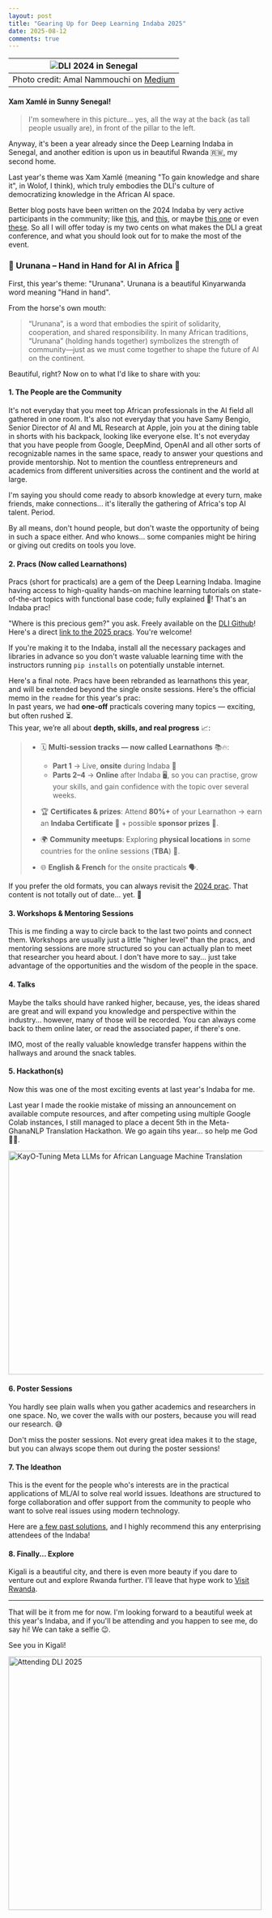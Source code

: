 ```yaml
---
layout: post
title: "Gearing Up for Deep Learning Indaba 2025"
date: 2025-08-12
comments: true
---
```


| ![DLI 2024 in Senegal](https://github.com/user-attachments/assets/f6729efd-e2ea-4c8f-9fde-f7df01fe6a20) | 
|:--:| 
| Photo credit: Amal Nammouchi on [Medium](https://medium.com/@amal.nammouchi12/the-hums-after-the-applause-reflecting-on-the-deep-learning-indaba-2024-66b0d3fbcf1a) |

#### Xam Xamlé in Sunny Senegal!
> I'm somewhere in this picture... yes, all the way at the back (as tall people usually are), in front of the pillar to the left.

Anyway, it's been a year already since the Deep Learning Indaba in Senegal, and another edition is upon us in beautiful Rwanda 🇷🇼, my second home.

Last year's theme was Xam Xamlé (meaning "To gain knowledge and share it", in Wolof, I think), which truly embodies the DLI's culture of democratizing knowledge in the African AI space.

Better blog posts have been written on the 2024 Indaba by very active participants in the community; like [this](https://deeplearningindaba.com/blog/2025/04/xam-xamle-our-latest-indaba-impact-report/), and [this](https://medium.com/@amal.nammouchi12/the-hums-after-the-applause-reflecting-on-the-deep-learning-indaba-2024-66b0d3fbcf1a), or maybe [this one](https://medium.com/@amal.nammouchi12/africlimate-ai-participation-at-the-deep-learning-indaba-2024-from-a-spark-to-a-community-469c5ae7b166?source=user_profile_page---------4-------------15305e64a0ec----------------------) or even [these](https://deeplearningindaba.com/blog/2024/08/). So all I will offer today is my two cents on what makes the DLI a great conference, and what you should look out for to make the most of the event.

### 🤝 Urunana – Hand in Hand for AI in Africa 🤝
First, this year's theme: "Urunana".  Urunana is a beautiful Kinyarwanda word meaning "Hand in hand".

From the horse's own mouth:  
>“Urunana”, is a word that embodies the spirit of solidarity, cooperation, and shared responsibility. In many African traditions, “Urunana” (holding hands together) symbolizes the strength of community—just as we must come together to shape the future of AI on the continent.

Beautiful, right? Now on to what I'd like to share with you:

#### 1. The People are the Community
It's not everyday that you meet top African professionals in the AI field all gathered in one room. It's also not everyday that you have Samy Bengio, Senior Director of AI and ML Research at Apple, join you at the dining table in shorts with his backpack, looking like everyone else. It's not everyday that you have people from Google, DeepMind, OpenAI and all other sorts of recognizable names in the same space, ready to answer your questions and provide mentorship. Not to mention the countless entrepreneurs and academics from different universities across the continent and the world at large.

I'm saying you should come ready to absorb knowledge at every turn, make friends, make connections... it's literally the gathering of Africa's top AI talent. Period.

By all means, don't hound people, but don't waste the opportunity of being in such a space either. And who knows... some companies might be hiring or giving out credits on tools you love.

#### 2. Pracs (Now called Learnathons)
Pracs (short for practicals) are a gem of the Deep Learning Indaba. Imagine having access to high-quality hands-on machine learning tutorials on state-of-the-art topics with functional base code; fully explained 🤯! That's an Indaba prac!

"Where is this precious gem?" you ask. Freely available on the [DLI Github](https://github.com/deep-learning-indaba)! Here's a direct [link to the 2025 pracs](https://github.com/deep-learning-indaba/indaba-pracs-2025). You're welcome!

If you're making it to the Indaba, install all the necessary packages and libraries in advance so you don't waste valuable learning time with the instructors running `pip installs` on potentially unstable internet.

Here's a final note. Pracs have been rebranded as learnathons this year, and will be extended beyond the single onsite sessions. Here's the official memo in the `readme` for this year's prac:  
In past years, we had **one-off** practicals covering many topics — exciting, but often rushed ⏳.  
This year, we’re all about **depth, skills, and real progress** 📈:

> - 🗓 **Multi-session tracks — now called Learnathons** 📚🔥:  
>   - **Part 1** → Live, **onsite** during Indaba 🎤  
>   - **Parts 2–4** → **Online** after Indaba 🖥, so you can practise, grow your skills, and gain confidence with the topic over several weeks.
> 
> - 🏆 **Certificates & prizes**: Attend **80%+** of your Learnathon → earn an **Indaba Certificate** 📜 + possible **sponsor prizes** 🎁.  
> 
> - 🌍 **Community meetups**: Exploring **physical locations** in some countries for the online sessions (**TBA**) 📍.  
> 
> - 🌐 **English & French** for the onsite practicals 🗣.

If you prefer the old formats, you can always revisit the [2024 prac](https://github.com/deep-learning-indaba/indaba-pracs-2024). That content is not totally out of date... yet. 🤭

#### 3. Workshops & Mentoring Sessions
This is me finding a way to circle back to the last two points and connect them. Workshops are usually just a little "higher level" than the pracs, and mentoring sessions are more structured so you can actually plan to meet that researcher you heard about. I don't have more to say... just take advantage of the opportunities and the wisdom of the people in the space.

#### 4. Talks
Maybe the talks should have ranked higher, because, yes, the ideas shared are great and will expand you knowledge and perspective within the industry... however, many of those will be recorded. You can always come back to them online later, or read the associated paper, if there's one.

IMO, most of the really valuable knowledge transfer happens within the hallways and around the snack tables.

#### 5. Hackathon(s)
Now this was one of the most exciting events at last year's Indaba for me.

Last year I made the rookie mistake of missing an announcement on available compute resources, and after competing using multiple Google Colab instances, I still managed to place a decent 5th in the Meta-GhanaNLP Translation Hackathon. We go again tihs year... so help me God 🙏🏾.

<img width="662" height="441" alt="KayO-Tuning Meta LLMs for African Language Machine Translation" src="https://github.com/user-attachments/assets/7ba9511e-e915-489d-8d1c-4b1957fb8976" />


#### 6. Poster Sessions
You hardly see plain walls when you gather academics and researchers in one space. No, we cover the walls with our posters, because you will read our research. 😅

Don't miss the poster sessions. Not every great idea makes it to the stage, but you can always scope them out during the poster sessions!

#### 7. The Ideathon
This is the event for the people who's interests are in the practical applications of ML/AI to solve real world issues. Ideathons are structured to forge collaboration and offer support from the community to people who want to solve real issues using modern technology.

Here are [a few past solutions](https://www.youtube.com/playlist?list=PLICxY_yQeGYnf5tLXXqcfJ5AqTaVg3bX7), and I highly recommend this any enterprising attendees of the Indaba!

#### 8. Finally... Explore
Kigali is a beautiful city, and there is even more beauty if you dare to venture out and explore Rwanda further. I'll leave that hype work to [Visit Rwanda](https://visitrwanda.com/).

---
That will be it from me for now. I'm looking forward to a beautiful week at this year's Indaba, and if you'll be attending and you happen to see me, do say hi! We can take a selfie 😉.

See you in Kigali!  

<img width="500" height="500" alt="Attending DLI 2025" src="https://github.com/user-attachments/assets/650e798e-32b2-48ea-b717-bcb319482b26" />

